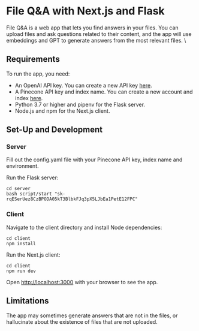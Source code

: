 # File Q&A with Next.js and Flask

File Q&A is a web app that lets you find answers in your files. You can upload files and ask questions related to their content, and the app will use embeddings and GPT to generate answers from the most relevant files. \

## Requirements

To run the app, you need:

- An OpenAI API key. You can create a new API key [here](https://beta.openai.com/account/api-keys).
- A Pinecone API key and index name. You can create a new account and index [here](https://www.pinecone.io/).
- Python 3.7 or higher and pipenv for the Flask server.
- Node.js and npm for the Next.js client.

## Set-Up and Development

### Server

Fill out the config.yaml file with your Pinecone API key, index name and environment.

Run the Flask server:

```
cd server
bash script/start "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"
```

### Client

Navigate to the client directory and install Node dependencies:

```
cd client
npm install
```

Run the Next.js client:

```
cd client
npm run dev
```

Open [http://localhost:3000](http://localhost:3000) with your browser to see the app.

## Limitations

The app may sometimes generate answers that are not in the files, or hallucinate about the existence of files that are not uploaded.
